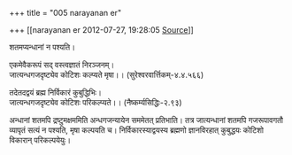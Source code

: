+++
title = "005 narayanan er"

+++
[[narayanan er	2012-07-27, 19:28:05 [Source](https://groups.google.com/g/bvparishat/c/n52hlrjlGZc)]]



शतमप्यन्धानां न पश्यति।  
  
एकमेवैकरूपं सद् वस्त्वज्ञातं निरञ्जनम्।  
जात्यन्धगजदृष्ट्येव कोटिशः कल्प्यते मृषा।। (सुरेश्वरवार्त्तिकम्-४.४.५६६)  
  
तदेतदद्वयं ब्रह्म निर्विकारं कुबुद्धिभिः।  
जात्यन्धगजदृष्ट्येव कोटिशः परिकल्प्यते।। (नैष्कर्म्यसिद्धिः-२.९३)  
  
अन्धानां शतमपि द्रष्टुमक्षममिति अन्धगजन्यायेन सममेतत् प्रतिभाति। तत्र जात्यन्धानां शतमपि गजरूपावगतौ व्यापृतं सत्यं न पश्यति, मृषा कल्पयति च। निर्विकारस्याद्वयस्य ब्रह्मणो ज्ञानविरहात् कुबुद्धयः कोटिशो विकारान् परिकल्पयेयुः।  
  

